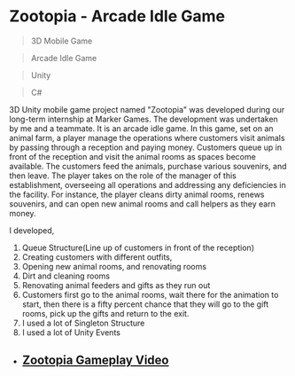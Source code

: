 # Zootopia - Arcade Idle Game

> 3D Mobile Game

> Arcade Idle Game

> Unity

> C#

3D Unity mobile game project named "Zootopia" was developed during our long-term internship at Marker Games. The development was undertaken by me and a teammate. It is an arcade idle game. In this game, set on an animal farm, a player manage the operations where customers visit animals by passing through a reception and paying money. Customers queue up in front of the reception and visit the animal rooms as spaces become available. The customers feed the animals, purchase various souvenirs, and then leave. The player takes on the role of the manager of this establishment, overseeing all operations and addressing any deficiencies in the facility. For instance, the player cleans dirty animal rooms, renews souvenirs, and can open new animal rooms and call helpers as they earn money.


I developed,
1. Queue Structure(Line up of customers in front of the reception)
2. Creating customers with different outfits,
3. Opening new animal rooms, and renovating rooms
4. Dirt and cleaning rooms
5. Renovating animal feeders and gifts as they run out
6. Customers first go to the animal rooms, wait there for the animation to
start, then there is a fifty percent chance that they will go to the gift
rooms, pick up the gifts and return to the exit.
7. I used a lot of Singleton Structure
8. I used a lot of Unity Events

- ## [Zootopia Gameplay Video](https://drive.google.com/file/d/1FCdUu-LbD12uOZmKE0L-lGmz_UcTnKxm/view?usp=sharing)


